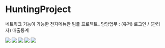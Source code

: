 # HuntingProject
네트워크 기능이 가능한 전자메뉴판 팀플 프로젝트_ 담당업무 : (유저) 로그인 / (관리자) 매출통계

<img src="https://postfiles.pstatic.net/MjAxOTA1MDhfMTM3/MDAxNTU3MjUxMjg5NTI4.svSSHITfRlSXZV-Ci1b_mVsuRhqbuFYEOSMx55laMyYg.NBINn4wgnEDujw6uouHTOfzG81IZyxc6m9CtFNtZelEg.PNG.kwjing93/HUNTING1.png?type=w966">

<img src="https://postfiles.pstatic.net/MjAxOTA1MDhfOTEg/MDAxNTU3MjUxNDY2MDQ3.jZUwC4FQIzjOcW5bb442e4fOU-jWh-sjMYv4S0JfHXIg.4HLL684yEpE637Yl_th9_laUqquDv8xDj63_TidCU-Ag.PNG.kwjing93/HUNTING2.png?type=w966">

<img src="https://postfiles.pstatic.net/MjAxOTA1MDhfMjU1/MDAxNTU3MjUxNDY3ODAy.oNdIZb_bWTMkFnxLItvrVzRbLaaHU4Yyi3vSJPrPhlMg.qyY3u6DJFsAQLU8_LSoRQ1BWOssjT0e_Z94Fua_V-3gg.PNG.kwjing93/HUNTING3.png?type=w966">

<img src="https://postfiles.pstatic.net/MjAxOTA1MDhfMjgz/MDAxNTU3MjUxNDY4ODkw.CvY4lu8E-H_IP1WhxTW4ANQQgoNzQHTMRYMte71ztLkg.bjMUeGWVg1QCH72fu4FcOqvmY-E62W7Lx5ZTdv6V9FMg.PNG.kwjing93/HUNTING4.png?type=w966">

<img src="https://postfiles.pstatic.net/MjAxOTA1MDhfMTYg/MDAxNTU3MjUxNDcwNTQy.Ot1dzc_ub7TnZraTjgUgtRU4lxB9vATijT0vDfP0Ry8g.opnq1OIyBFYF3ekJ42bcts-MGbpCFvD7-GjMCTJrRqwg.PNG.kwjing93/HUNTING5.png?type=w966">
